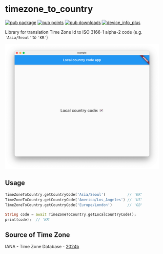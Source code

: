 # timezone_to_country

[![pub package](https://img.shields.io/pub/v/timezone_to_country.svg)](https://pub.dev/packages/timezone_to_country)
[![pub points](https://img.shields.io/pub/points/timezone_to_country?color=2E8B57&label=pub%20points)](https://pub.dev/packages/timezone_to_country/score)
[![pub downloads](https://img.shields.io/pub/dm/timezone_to_country)](https://pub.dev/packages/timezone_to_country/score)
[![device_info_plus](https://github.com/kyle-seongwoo-jun/flutter_timezone_to_country/actions/workflows/flutter.yml/badge.svg)](https://github.com/kyle-seongwoo-jun/flutter_timezone_to_country/actions/workflows/flutter.yml)

Library for translation Time Zone Id to ISO 3166-1 alpha-2 code (e.g. `'Asia/Seoul'` to `'KR'`)

![example](https://raw.githubusercontent.com/kyle-seongwoo-jun/flutter_timezone_to_country/master/images/example.png)

## Usage

```dart
TimeZoneToCountry.getCountryCode('Asia/Seoul')          // 'KR'
TimeZoneToCountry.getCountryCode('America/Los_Angeles') // 'US'
TimeZoneToCountry.getCountryCode('Europe/London')       // 'GB'
```

```dart
String code = await TimeZoneToCountry.getLocalCountryCode();
print(code);  // 'KR'
```

## Source of Time Zone

IANA - Time Zone Database - [2024b](https://github.com/eggert/tz/blob/2024b/zone.tab)

